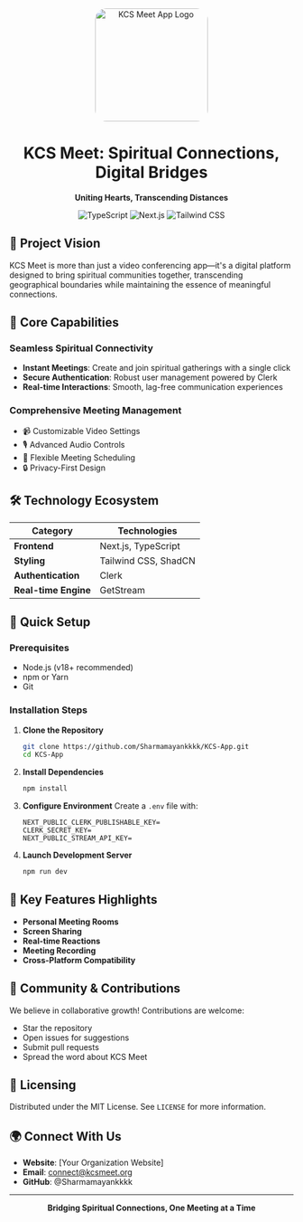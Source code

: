<div align="center">
  <img src="https://github.com/Sharmamayankkkk/KCS-App/blob/main/public/icons/KCS-Logo.png" alt="KCS Meet App Logo" width="200" style="border-radius: 20px;"/>

  # KCS Meet: Spiritual Connections, Digital Bridges

  **Uniting Hearts, Transcending Distances**

  ![TypeScript](https://img.shields.io/badge/TypeScript-007ACC?style=for-the-badge&logo=typescript&logoColor=white)
  ![Next.js](https://img.shields.io/badge/Next.js-000000?style=for-the-badge&logo=nextdotjs&logoColor=white)
  ![Tailwind CSS](https://img.shields.io/badge/Tailwind_CSS-38B2AC?style=for-the-badge&logo=tailwind-css&logoColor=white)
</div>

## 🌟 Project Vision

KCS Meet is more than just a video conferencing app—it's a digital platform designed to bring spiritual communities together, transcending geographical boundaries while maintaining the essence of meaningful connections.

## 🚀 Core Capabilities

### Seamless Spiritual Connectivity
- **Instant Meetings**: Create and join spiritual gatherings with a single click
- **Secure Authentication**: Robust user management powered by Clerk
- **Real-time Interactions**: Smooth, lag-free communication experiences

### Comprehensive Meeting Management
- 📹 Customizable Video Settings
- 🎙️ Advanced Audio Controls
- 📅 Flexible Meeting Scheduling
- 🔒 Privacy-First Design

## 🛠️ Technology Ecosystem

| Category | Technologies |
|----------|--------------|
| **Frontend** | Next.js, TypeScript |
| **Styling** | Tailwind CSS, ShadCN |
| **Authentication** | Clerk |
| **Real-time Engine** | GetStream |

## 🔧 Quick Setup

### Prerequisites
- Node.js (v18+ recommended)
- npm or Yarn
- Git

### Installation Steps

1. **Clone the Repository**
   ```bash
   git clone https://github.com/Sharmamayankkkk/KCS-App.git
   cd KCS-App
   ```

2. **Install Dependencies**
   ```bash
   npm install
   ```

3. **Configure Environment**
   Create a `.env` file with:
   ```
   NEXT_PUBLIC_CLERK_PUBLISHABLE_KEY=
   CLERK_SECRET_KEY=
   NEXT_PUBLIC_STREAM_API_KEY=
   ```

4. **Launch Development Server**
   ```bash
   npm run dev
   ```

## 🌈 Key Features Highlights

- **Personal Meeting Rooms**
- **Screen Sharing**
- **Real-time Reactions**
- **Meeting Recording**
- **Cross-Platform Compatibility**

## 🤝 Community & Contributions

We believe in collaborative growth! Contributions are welcome:
- Star the repository
- Open issues for suggestions
- Submit pull requests
- Spread the word about KCS Meet

## 📜 Licensing

Distributed under the MIT License. 
See `LICENSE` for more information.

## 🌍 Connect With Us

- **Website**: [Your Organization Website]
- **Email**: connect@kcsmeet.org
- **GitHub**: @Sharmamayankkkk

---

<div align="center">
  <strong>Bridging Spiritual Connections, One Meeting at a Time</strong>
</div>
